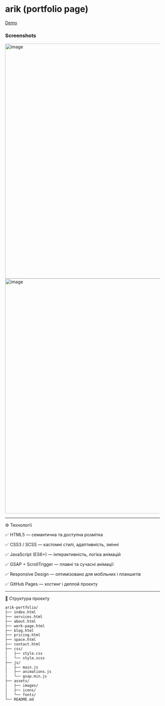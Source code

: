 # arik (portfolio page)

[Demo ](https://ponidevito.github.io/arik-portfolio/)

### Screenshots 
<img width="1432" height="762" alt="image" src="https://github.com/user-attachments/assets/f6c6e77b-6826-45b6-a3ff-8b400fd032f7" />

<img width="1432" height="762" alt="image" src="https://github.com/user-attachments/assets/0a472803-a613-424d-93fb-796748aff58a" />

---

⚙️ Технології

✅ HTML5 — семантична та доступна розмітка

✅ CSS3 / SCSS — кастомні стилі, адаптивність, змінні

✅ JavaScript (ES6+) — інтерактивність, логіка анімацій

✅ GSAP + ScrollTrigger — плавні та сучасні анімації

✅ Responsive Design — оптимізовано для мобільних і планшетів

✅ GitHub Pages — хостинг і деплой проєкту

---

📁 Структура проєкту

```bash
arik-portfolio/
├── index.html
├── services.html
├── about.html
├── work-page.html
├── blog.html
├── pricing.html
├── space.html
├── contact.html
├── css/
│   ├── style.css
│   └── style.scss
├── js/
│   ├── main.js
│   ├── animations.js
│   └── gsap.min.js
├── assets/
│   ├── images/
│   ├── icons/
│   └── fonts/
└── README.md
